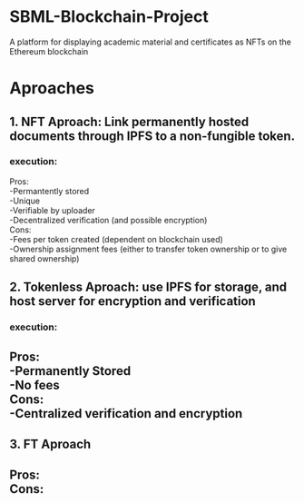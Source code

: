 # SBML-Blockchain-Project
A platform for displaying academic material and certificates as NFTs on the Ethereum blockchain

# Aproaches
## 1. NFT Aproach: Link permanently hosted documents through IPFS to a non-fungible token.
### execution:


Pros:  
  -Permantently stored  
  -Unique  
  -Verifiable by uploader  
  -Decentralized verification (and possible encryption)  
Cons:  
  -Fees per token created (dependent on blockchain used)  
  -Ownership assignment fees (either to transfer token ownership or to give shared ownership)  

## 2. Tokenless Aproach: use IPFS for storage, and host server for encryption and verification
### execution:


Pros:  
  -Permanently Stored  
  -No fees  
Cons:  
  -Centralized verification and encryption  
  -

## 3. FT Aproach  
Pros:  
Cons:  
  -  

